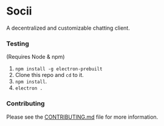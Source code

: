 # Socii
A decentralized and customizable chatting client.

### Testing
(Requires Node & npm)

 1. `npm install -g electron-prebuilt`
 2. Clone this repo and `cd` to it.
 3. `npm install`.
 4. `electron .`

### Contributing
Please see the [CONTRIBUTING.md](CONTRIBUTING.md) file for more information.
